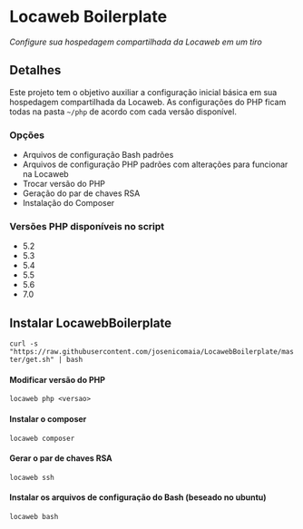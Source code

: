# Locaweb Boilerplate

*Configure sua hospedagem compartilhada da Locaweb em um tiro*

## Detalhes
Este projeto tem o objetivo auxiliar a configuração inicial básica em sua hospedagem compartilhada da Locaweb.
As configurações do PHP ficam todas na pasta `~/php` de acordo com cada versão disponível.

### Opções
* Arquivos de configuração Bash padrões
* Arquivos de configuração PHP padrões com alterações para funcionar na Locaweb
* Trocar versão do PHP
* Geração do par de chaves RSA
* Instalação do Composer

### Versões PHP disponíveis no script
* 5.2
* 5.3
* 5.4
* 5.5
* 5.6
* 7.0

## Instalar LocawebBoilerplate
`curl -s "https://raw.githubusercontent.com/josenicomaia/LocawebBoilerplate/master/get.sh" | bash`

#### Modificar versão do PHP
`locaweb php <versao>`

#### Instalar o composer
`locaweb composer`

#### Gerar o par de chaves RSA
`locaweb ssh`

#### Instalar os arquivos de configuração do Bash (beseado no ubuntu)
`locaweb bash`